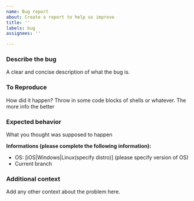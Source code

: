 ```yaml
---
name: Bug report
about: Create a report to help us improve
title: ''
labels: bug
assignees: ''

---
```


### Describe the bug
A clear and concise description of what the bug is.

### To Reproduce
How did it happen? Throw in some code blocks of shells or whatever. The more info the better

### Expected behavior
What you thought was supposed to happen

**Informations (please complete the following information):**
 - OS: [iOS|Windows|Linux(specify distro)] (please specify version of OS)
 - Current branch

### Additional context
Add any other context about the problem here.
